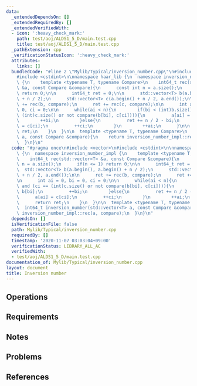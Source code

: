 ```yaml
---
data:
  _extendedDependsOn: []
  _extendedRequiredBy: []
  _extendedVerifiedWith:
  - icon: ':heavy_check_mark:'
    path: test/aoj/ALDS1_5_D/main.test.cpp
    title: test/aoj/ALDS1_5_D/main.test.cpp
  _pathExtension: cpp
  _verificationStatusIcon: ':heavy_check_mark:'
  attributes:
    links: []
  bundledCode: "#line 2 \"Mylib/Typical/inversion_number.cpp\"\n#include <vector>\n\
    #include <cstdint>\n\nnamespace haar_lib {\n  namespace inversion_number_impl\
    \ {\n    template <typename T, typename Compare>\n    int64_t rec(std::vector<T>\
    \ &a, const Compare &compare){\n      const int n = a.size();\n      if(n <= 1)\
    \ return 0;\n\n      int64_t ret = 0;\n\n      std::vector<T> b(a.begin(), a.begin()\
    \ + n / 2);\n      std::vector<T> c(a.begin() + n / 2, a.end());\n\n      ret\
    \ += rec(b, compare);\n      ret += rec(c, compare);\n\n      int ai = 0, bi =\
    \ 0, ci = 0;\n\n      while(ai < n){\n        if(bi < (int)b.size() and (ci ==\
    \ (int)c.size() or not compare(b[bi], c[ci]))){\n          a[ai] = b[bi];\n  \
    \        ++bi;\n        }else{\n          ret += n / 2 - bi;\n          a[ai]\
    \ = c[ci];\n          ++ci;\n        }\n        ++ai;\n      }\n\n      return\
    \ ret;\n    }\n  }\n\n  template <typename T, typename Compare>\n  int64_t inversion_number(std::vector<T>\
    \ a, const Compare &compare){\n    return inversion_number_impl::rec(a, compare);\n\
    \  }\n}\n"
  code: "#pragma once\n#include <vector>\n#include <cstdint>\n\nnamespace haar_lib\
    \ {\n  namespace inversion_number_impl {\n    template <typename T, typename Compare>\n\
    \    int64_t rec(std::vector<T> &a, const Compare &compare){\n      const int\
    \ n = a.size();\n      if(n <= 1) return 0;\n\n      int64_t ret = 0;\n\n    \
    \  std::vector<T> b(a.begin(), a.begin() + n / 2);\n      std::vector<T> c(a.begin()\
    \ + n / 2, a.end());\n\n      ret += rec(b, compare);\n      ret += rec(c, compare);\n\
    \n      int ai = 0, bi = 0, ci = 0;\n\n      while(ai < n){\n        if(bi < (int)b.size()\
    \ and (ci == (int)c.size() or not compare(b[bi], c[ci]))){\n          a[ai] =\
    \ b[bi];\n          ++bi;\n        }else{\n          ret += n / 2 - bi;\n    \
    \      a[ai] = c[ci];\n          ++ci;\n        }\n        ++ai;\n      }\n\n\
    \      return ret;\n    }\n  }\n\n  template <typename T, typename Compare>\n\
    \  int64_t inversion_number(std::vector<T> a, const Compare &compare){\n    return\
    \ inversion_number_impl::rec(a, compare);\n  }\n}\n"
  dependsOn: []
  isVerificationFile: false
  path: Mylib/Typical/inversion_number.cpp
  requiredBy: []
  timestamp: '2020-11-07 03:03:04+09:00'
  verificationStatus: LIBRARY_ALL_AC
  verifiedWith:
  - test/aoj/ALDS1_5_D/main.test.cpp
documentation_of: Mylib/Typical/inversion_number.cpp
layout: document
title: Inversion number
---
```


## Operations

## Requirements

## Notes

## Problems

## References

